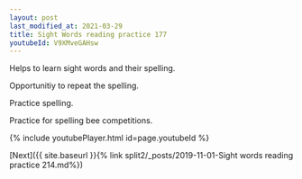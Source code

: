```yaml
---
layout: post
last_modified_at: 2021-03-29
title: Sight Words reading practice 177
youtubeId: V9XMveGAHsw
---
```

 
 
Helps to learn sight words and their spelling.

Opportunitiy to repeat the spelling. 

Practice spelling. 
 
Practice for spelling bee competitions. 
 
{% include youtubePlayer.html id=page.youtubeId %}
 
 

[Next]({{ site.baseurl }}{% link  split2/_posts/2019-11-01-Sight words reading practice 214.md%})
 
